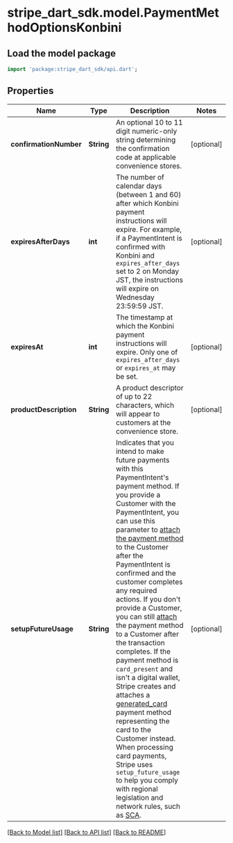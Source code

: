 # stripe_dart_sdk.model.PaymentMethodOptionsKonbini

## Load the model package
```dart
import 'package:stripe_dart_sdk/api.dart';
```

## Properties
Name | Type | Description | Notes
------------ | ------------- | ------------- | -------------
**confirmationNumber** | **String** | An optional 10 to 11 digit numeric-only string determining the confirmation code at applicable convenience stores. | [optional] 
**expiresAfterDays** | **int** | The number of calendar days (between 1 and 60) after which Konbini payment instructions will expire. For example, if a PaymentIntent is confirmed with Konbini and `expires_after_days` set to 2 on Monday JST, the instructions will expire on Wednesday 23:59:59 JST. | [optional] 
**expiresAt** | **int** | The timestamp at which the Konbini payment instructions will expire. Only one of `expires_after_days` or `expires_at` may be set. | [optional] 
**productDescription** | **String** | A product descriptor of up to 22 characters, which will appear to customers at the convenience store. | [optional] 
**setupFutureUsage** | **String** | Indicates that you intend to make future payments with this PaymentIntent's payment method.  If you provide a Customer with the PaymentIntent, you can use this parameter to [attach the payment method](/payments/save-during-payment) to the Customer after the PaymentIntent is confirmed and the customer completes any required actions. If you don't provide a Customer, you can still [attach](/api/payment_methods/attach) the payment method to a Customer after the transaction completes.  If the payment method is `card_present` and isn't a digital wallet, Stripe creates and attaches a [generated_card](/api/charges/object#charge_object-payment_method_details-card_present-generated_card) payment method representing the card to the Customer instead.  When processing card payments, Stripe uses `setup_future_usage` to help you comply with regional legislation and network rules, such as [SCA](/strong-customer-authentication). | [optional] 

[[Back to Model list]](../README.md#documentation-for-models) [[Back to API list]](../README.md#documentation-for-api-endpoints) [[Back to README]](../README.md)


